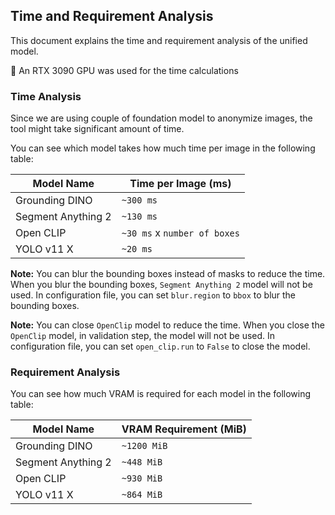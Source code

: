 ## Time and Requirement Analysis

This document explains the time and requirement analysis of the unified model.

📝 An RTX 3090 GPU was used for the time calculations

### Time Analysis

Since we are using couple of foundation model to anonymize images, the tool might take significant amount of time.

You can see which model takes how much time per image in the following table:

| Model Name         | Time per Image (ms)          |
| ------------------ | ---------------------------- |
| Grounding DINO     | `~300 ms`                    |
| Segment Anything 2 | `~130 ms`                    |
| Open CLIP          | `~30 ms` x `number of boxes` |
| YOLO v11 X         | `~20 ms `                    |

**Note:** You can blur the bounding boxes instead of masks to reduce the time. When you blur the bounding boxes, `Segment Anything 2` model will not be used. In configuration file, you can set `blur.region` to `bbox` to blur the bounding boxes.

**Note:** You can close `OpenClip` model to reduce the time. When you close the `OpenClip` model, in validation step, the model will not be used. In configuration file, you can set `open_clip.run` to `False` to close the model.

### Requirement Analysis

You can see how much VRAM is required for each model in the following table:

| Model Name         | VRAM Requirement (MiB) |
| ------------------ | ---------------------- |
| Grounding DINO     | `~1200 MiB`            |
| Segment Anything 2 | `~448 MiB`             |
| Open CLIP          | `~930 MiB`             |
| YOLO v11 X         | `~864 MiB`             |